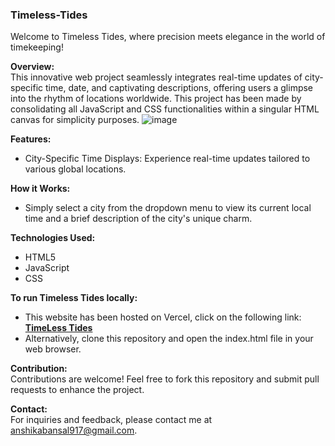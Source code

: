 <h3>Timeless-Tides</h3>

Welcome to Timeless Tides, where precision meets elegance in the world of timekeeping!

<b>Overview:</b>
<br>
This innovative web project seamlessly integrates real-time updates of city-specific time, date, and captivating descriptions, offering users a glimpse into the rhythm of locations worldwide. This project has been made by consolidating all JavaScript and CSS functionalities within a singular HTML canvas for simplicity purposes.
![image](https://github.com/AnshikaBansal2004/Timeless-Tides/assets/159305122/9b8b3138-128c-4059-9739-d50d31af89dd)

<b>Features:</b>
<br>

- City-Specific Time Displays: Experience real-time updates tailored to various global locations.

**How it Works:**
<br>
- Simply select a city from the dropdown menu to view its current local time and a brief description of the city's unique charm.

<b>Technologies Used:</b>
<br>
- HTML5
- JavaScript
- CSS

**To run Timeless Tides locally:**
<br>
- This website has been hosted on Vercel, click on the following link: <a href="https://timeless-tides.vercel.app/" target="_blank">**TimeLess Tides**</a>
- Alternatively, clone this repository and open the index.html file in your web browser.
  
**Contribution:**
<br>
Contributions are welcome! Feel free to fork this repository and submit pull requests to enhance the project.

**Contact:**
<br>
For inquiries and feedback, please contact me at anshikabansal917@gmail.com.
